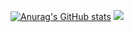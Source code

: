 [![Anurag's GitHub stats](https://github-readme-stats.vercel.app/api?username=keita170)](https://github.com/keita170/github-readme-stats)
<a href="https://github.com/keita170/github-readme-stats">
  <img src="https://github-readme-stats.vercel.app/api?username=keita170&show_icons=true&theme=cobalt" />
</a>
